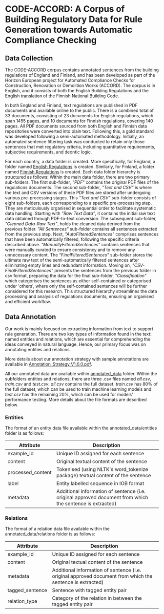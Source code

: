 # CODE-ACCORD: A Corpus of Building Regulatory Data for Rule Generation towards Automatic Compliance Checking

## Data Collection
The CODE-ACCORD corpus contains annotated sentences from the building regulations of England and Finland, and has been developed as part of the Horizon European project for Automated Compliance Checks for Construction, Renovation or Demolition Works (ACCORD). The corpus is in English, and it consists of both the English Building Regulations and the English translation of the Finnish National Building Code. 

In both England and Finland, text regulations are published in PDF documents and available online to the public. There is a combined total of 33 documents, consisting of 23 documents for English regulations, which span 1455 pages, and 10 documents for Finnish regulations, covering 140 pages. All PDF documents sourced from both English and Finnish data repositories were converted into plain text. Following this, a gold standard was developed following a semi-automated methodology. Initially, an automated sentence filtering task was conducted to retain only those sentences that met regulatory criteria, including quantitative requirements, subjective requirements, and deontic logic. 

For each country, a data folder is created. More specifically, for England, a folder named [English Regulations](https://github.com/Accord-Project/CODE-ACCORD/tree/main/English%20Regulations) is created. Similarly, for Finland, a folder named [Finnish Regulations](https://github.com/Accord-Project/CODE-ACCORD/tree/main/Finnish%20Regulations) is created. Each data folder hierarchy is structured as follows: Within the main data folder, there are two primary sub-folders. The first sub-folder, *_"PDF"_* contains the original PDF files of the regulations documents. The second sub-folder, *_"Text and CSV"_* is where the text and CSV versions of these PDF files are stored after undergoing various pre-processing stages. This *_"Text and CSV"_* sub-folder consists of eight sub-folders, each corresponding to a specific pre-processing step. They are meticulously organised in sequential order to facilitate systematic data handling. Starting with *_"Raw Text Data_"*, it contains the initial raw text data obtained through PDF-to-text conversion. The subsequent sub-folder, *_"Cleaned Data-Raw Text"_*, holds the cleaned data derived from the previous folder. *_"All Sentences_"* sub-folder contains all sentences extracted from the previous step. Next, *"_AutoFilteredSentences_"* comprises sentences that have been automatically filtered, following the specific criteria described above. *_"ManuallyFilteredSentences"_* contains sentences that were manually curated to ensure consistency and to remove any unnecessary content. The *_"FinalFilteredSentences"_* sub-folder stores the ultimate raw text of the semi-automatically filtered sentences after eliminating empty lines and redundant information. Moving on, *_"CSV-FinalFilteredSentences"_* presents the sentences from the previous folder in csv format, preparing the data for the final sub-folder, *_"Classification"_* which categorises the sentences as either self-contained or categorised under 'others', where only the self-contained sentences will be further considered for this research. This structured hierarchy streamlines the data processing and analysis of regulations documents, ensuring an organised and efficient workflow.

## Data Annotation
Our work is mainly focused on extracting information from text to support rule generation. 
There are two key types of information found in the text: named entities and relations, which are essential for 
comprehending the ideas conveyed in natural language. Hence, our primary focus was on annotating entities and relations.

More details about our annotation strategy with sample annotations are available in [Annotation_Strategy_V1.0.0.pdf](https://github.com/Accord-Project/CODE-ACCORD/blob/main/annotated_data/Annotation_Strategy_V1.0.0.pdf).

All our annotated data are available within [annotated_data](https://github.com/Accord-Project/CODE-ACCORD/tree/main/annotated_data) folder. Within the subfolders entities and relations, 
there are three .csv files named *all.csv*, *train.csv* and *test.csv*. *all.csv* contains the full dataset. 
*train.csv* has 80% of the full dataset, which can be used to train machine learning models and *test.csv* has the 
remaining 20\%, which can be used for models' performance testing. More details about the file formats are described below.

### Entities

The format of an entity data file available within the annotated_data/entities folder is as follows:

| Attribute         | Description                                                                    |
|-------------------|--------------------------------------------------------------------------------|
| example_id        | Unique ID assigned for each sentence                                           |
| content           | Original textual content of the sentence                                       |
| processed_content | Tokenised (using NLTK's word_tokenize package) textual content of the sentence |
| label             | Entity labelled sequence in IOB format                                       |
| metadata          | Additional information of sentence (i.e. original approved document from which the sentence is extracted)                                       |


### Relations

The format of a relation data file available within the annotated_data/relations folder is as follows:


| Attribute       | Description                                                                    |
|-----------------|--------------------------------------------------------------------------------|
| example_id      | Unique ID assigned for each sentence                                           |
| content         | Original textual content of the sentence                                       |
| metadata        | Additional information of sentence (i.e. original approved document from which the sentence is extracted) |
| tagged_sentence | Sentence with tagged entity pair                                       |
| relation_type   | Category of the relation in between the tagged entity pair                     |
